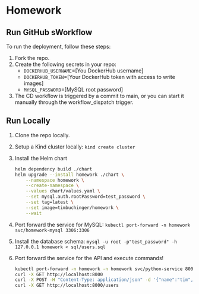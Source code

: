 # Homework

## Run GitHub sWorkflow

To run the deployment, follow these steps:

1. Fork the repo.
2. Create the following secrets in your repo:
    * `DOCKERHUB_USERNAME`=[You DockerHub username]
    * `DOCKERHUB_TOKEN`=[Your DockerHub token with access to write images]
    * `MYSQL_PASSWORD`=[MySQL root password]
3. The CD workflow is triggered by a commit to main, or you can start it manually through the workflow_dispatch trigger.

## Run Locally

1. Clone the repo locally.
2. Setup a Kind cluster locally: `kind create cluster`
3. Install the Helm chart

    ```bash
    helm dependency build ./chart
    helm upgrade --install homework ./chart \
        --namespace homework \
        --create-namespace \
        --values chart/values.yaml \
        --set mysql.auth.rootPassword=test_password \
        --set tag=latest \
        --set image=timbuchinger/homework \
        --wait
    ```

4. Port forward the service for MySQL: `kubectl port-forward -n homework svc/homework-mysql 3306:3306`
5. Install the database schema: `mysql -u root -p"test_password" -h 127.0.0.1 homework < sql/users.sql`
6. Port forward the service for the API and execute commands!

    ```bash
    kubectl port-forward -n homework -n homework svc/python-service 8000:8000
    curl -X GET http://localhost:8000
    curl -X POST -H "Content-Type: application/json" -d '{"name":"tim","email":"noreply@email.com","pwd":"my_password"}' http://localhost:8000/create
    curl -X GET http://localhost:8000/users
    ```

